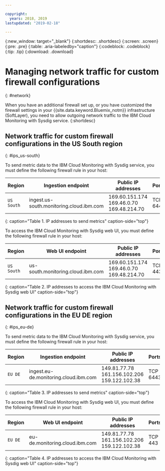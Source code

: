 ```yaml
---

copyright:
  years: 2018, 2019
lastupdated: "2019-02-18"

---
```


{:new_window: target="_blank"}
{:shortdesc: .shortdesc}
{:screen: .screen}
{:pre: .pre}
{:table: .aria-labeledby="caption"}
{:codeblock: .codeblock}
{:tip: .tip}
{:download: .download}

 
# Managing network traffic for custom firewall configurations
{: #network}

When you have an additional firewall set up, or you have customized the firewall settings in your {{site.data.keyword.Bluemix_notm}} infrastructure (SoftLayer), you need to allow outgoing network traffic to the IBM Cloud Monitoring with Sysdig service. 
{:shortdesc}


## Network traffic for custom firewall configurations in the US South region
{: #ips_us-south}

To send metric data to the IBM Cloud Monitoring with Sysdig service, you must define the following firewall rule in your host:

| Region      | Ingestion endpoint                                | Public IP addresses               | Ports    |
|-------------|---------------------------------------------------|-----------------------------------|----------|
| `US South`    | ingest.us-south.monitoring.cloud.ibm.com          | 169.60.151.174 </br>169.46.0.70 </br>169.48.214.70   | TCP 6443 | 
{: caption="Table 1. IP addresses to send metrics" caption-side="top"}

To access the IBM Cloud Monitoring with Sysdig web UI, you must define the following firewall rule in your host:

| Region      | Web UI endpoint                                   | Public IP addresses                                    | Ports   |
|-------------|---------------------------------------------------|--------------------------------------------------------|---------|
| `US South`    | us-south.monitoring.cloud.ibm.com                 | 169.60.151.174 </br>169.46.0.70 </br>169.48.214.70   | TCP 443 | 
{: caption="Table 2. IP addresses to access the IBM Cloud Monitoring with Sysdig web UI" caption-side="top"}



## Network traffic for custom firewall configurations in the EU DE region
{: #ips_eu-de}

To send metric data to the IBM Cloud Monitoring with Sysdig service, you must define the following firewall rule in your host:

| Region      | Ingestion endpoint                                | Public IP addresses               | Ports    |
|-------------|---------------------------------------------------|-----------------------------------|----------|
| `EU DE`     | ingest.eu-de.monitoring.cloud.ibm.com             | 149.81.77.78 </br>161.156.102.206 </br>159.122.102.38   | TCP 6443 | 
{: caption="Table 3. IP addresses to send metrics" caption-side="top"}

To access the IBM Cloud Monitoring with Sysdig web UI, you must define the following firewall rule in your host:

| Region      | Web UI endpoint                                   | Public IP addresses               | Ports   |
|-------------|---------------------------------------------------|-----------------------------------|---------|
| `EU DE`     | eu-de.monitoring.cloud.ibm.com                    | 149.81.77.78 </br>161.156.102.206 </br>159.122.102.38   | TCP 443 | 
{: caption="Table 4. IP addresses to access the IBM Cloud Monitoring with Sysdig web UI" caption-side="top"}

